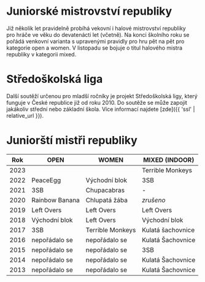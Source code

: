 # Juniorské mistrovství republiky

Již několik let pravidelně probíhá vekovní i halové mistrovství republiky pro&nbsp;hráče ve věku do devatenácti let (včetně). Na konci školního roku se pořádá venkovní varianta s upravenými pravidly pro hru pět na pět pro kategorie open a women. V listopadu se bojuje o titul halového mistra republiky v&nbsp;kategorii mixed.

# Středoškolská liga

Další soutěží určenou pro mladší ročníky je projekt Středoškolská ligy, který funguje v České republice již od roku 2010. Do soutěže se může zapojit jakákoliv střední nebo základní škola. Více informací najdete [zde]({{ 'ssl' | relative_url }}).

# Juniorští mistři republiky

| Rok  | OPEN           | WOMEN            | MIXED (INDOOR)    |
| ---- | -------------- | ---------------- | ----------------- |
| 2023 |        |     | Terrible Monkeys            |
| 2022 | PeaceEgg       | Východní blok    | 3SB               |
| 2021 | 3SB            | Chupacabras      | -                 |
| 2020 | Rainbow Banana | Chlupatá žába    | *zrušeno*         |
| 2019 | Left Overs     | Left Overs       | Left Overs        |
| 2018 | Východní blok  | Left Overs       | Východní blok     |
| 2017 | 3SB            | Terrible Monkeys | Kulatá šachovnice |
| 2016 | nepořádalo se  | nepořádalo se    | Kulatá Šachovnice |
| 2015 | nepořádalo se  | nepořádalo se    | 3SB               |
| 2014 | nepořádalo se  | nepořádalo se    | Kulatá Šachovnice |
| 2013 | nepořádalo se  | nepořádalo se    | Kulatá Šachovnice |
